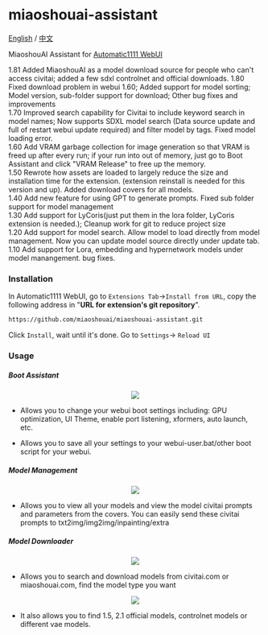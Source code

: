 # miaoshouai-assistant

[English](README.md) / [中文](README_CN.md)

MiaoshouAI Assistant for [Automatic1111 WebUI](https://github.com/AUTOMATIC1111/stable-diffusion-webui)

1.81 Added MiaoshouAI as a model download source for people who can't access civitai; added a few sdxl controlnet and official downloads.
1.80 Fixed download problem in webui 1.60; Added support for model sorting; Model version, sub-folder support for download; Other bug fixes and improvements</br>
1.70 Improved search capability for Civitai to include keyword search in model names; Now supports SDXL model search (Data source update and full of restart webui update required) and filter model by tags. Fixed model loading error.</br>
1.60 Add VRAM garbage collection for image generation so that VRAM is freed up after every run; if your run into out of memory, just go to Boot Assistant and click "VRAM Release" to free up the memory.</br>
1.50 Rewrote how assets are loaded to largely reduce the size and installation time for the extension. (extension reinstall is needed for this version and up). Added download covers for all models.</br>
1.40 Add new feature for using GPT to generate prompts. Fixed sub folder support for model management</br>
1.30 Add support for LyCoris(just put them in the lora folder, <a herf="">LyCoris extension</a> is needed.); Cleanup work for git to reduce project size</br>
1.20 Add support for model search. Allow model to load directly from model management. Now you can update model source directly under update tab.</br>
1.10 Add support for Lora, embedding and hypernetwork models under model manangement. bug fixes.

### Installation
In Automatic1111 WebUI, go to `Extensions Tab`->`Install from URL`, copy the following address in "**URL for extension's git repository**".

```sh
https://github.com/miaoshouai/miaoshouai-assistant.git
```

Click `Install`, wait until it's done. Go to `Settings`-> `Reload UI`

### Usage

##### Boot Assistant

<p align="center">
   <img src="https://msdn.miaoshouai.com/msai/kt/ez/boot_assistant_en.png"/>
</p>

- Allows you to change your webui boot settings including:
GPU optimization, UI Theme, enable port listening, xformers, auto launch, etc.

- Allows you to save all your settings to your webui-user.bat/other boot script for your webui.

##### Model Management

<p align="center">
   <img src="https://msdn.miaoshouai.com/msai/kt/ez/model_manager_en.png"/>
</p>

- Allows you to view all your models and view the model civitai prompts and parameters from the covers.
You can easily send these civitai prompts to txt2img/img2img/inpainting/extra

##### Model Downloader

<p align="center">
   <img src="https://msdn.miaoshouai.com/msai/kt/ez/model_downloader.gif"/>
</p>

- Allows you to search and download models from civitai.com or miaoshouai.com, find the model type you want

<p align="center">
   <img src="https://msdn.miaoshouai.com/msai/kt/ez/controlnet_download.gif"/>
</p>

- It also allows you to find 1.5, 2.1 official models, controlnet models or different vae models.

